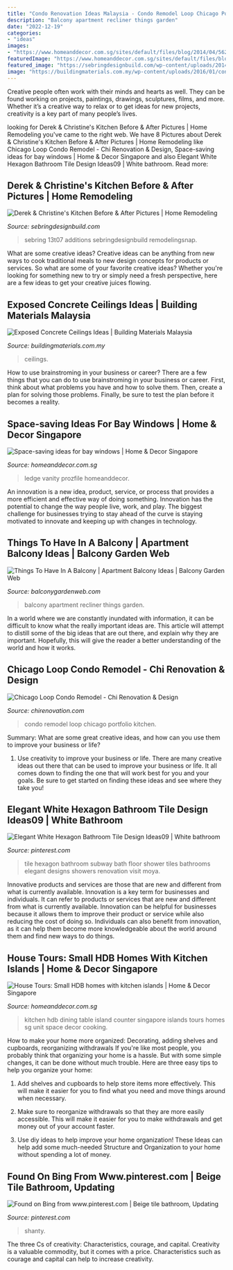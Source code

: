 ```yaml
---
title: "Condo Renovation Ideas Malaysia - Condo Remodel Loop Chicago Portfolio Kitchen"
description: "Balcony apartment recliner things garden"
date: "2022-12-19"
categories:
- "ideas"
images:
- "https://www.homeanddecor.com.sg/sites/default/files/blog/2014/04/56279-framewindow.jpg"
featuredImage: "https://www.homeanddecor.com.sg/sites/default/files/blog/2014/04/56279-framewindow.jpg"
featured_image: "https://sebringdesignbuild.com/wp-content/uploads/2014/09/Before-and-after-kitchen-remodeling-0666351_Sebring-Services.jpg"
image: "https://buildingmaterials.com.my/wp-content/uploads/2016/01/concrete-ceiling-6.jpg"
---
```



Creative people often work with their minds and hearts as well. They can be found working on projects, paintings, drawings, sculptures, films, and more. Whether it’s a creative way to relax or to get ideas for new projects, creativity is a key part of many people’s lives.

	

		
looking for Derek &amp; Christine&#039;s Kitchen Before &amp; After Pictures | Home Remodeling you've came to the right web. We have 8 Pictures about Derek &amp; Christine&#039;s Kitchen Before &amp; After Pictures | Home Remodeling like Chicago Loop Condo Remodel - Chi Renovation &amp; Design, Space-saving ideas for bay windows | Home &amp; Decor Singapore and also Elegant White Hexagon Bathroom Tile Design Ideas09 | White bathroom. Read more:
		
    
## Derek &amp; Christine&#039;s Kitchen Before &amp; After Pictures | Home Remodeling

<img loading=lazy src="https://sebringdesignbuild.com/wp-content/uploads/2014/09/Before-and-after-kitchen-remodeling-0666351_Sebring-Services.jpg" onerror="this.onerror=null;this.src='https://tse1.mm.bing.net/th?id=OIP.LlkcNdvkqLnfiWnUVjE8ZwHaJ3&amp;pid=15.1';" alt="Derek &amp; Christine&#039;s Kitchen Before &amp; After Pictures | Home Remodeling">

_Source: sebringdesignbuild.com_

>sebring 13t07 additions sebringdesignbuild remodelingsnap. 

	

What are some creative ideas?
Creative ideas can be anything from new ways to cook traditional meals to new design concepts for products or services. So what are some of your favorite creative ideas? Whether you're looking for something new to try or simply need a fresh perspective, here are a few ideas to get your creative juices flowing.

    
## Exposed Concrete Ceilings Ideas | Building Materials Malaysia

<img loading=lazy src="https://buildingmaterials.com.my/wp-content/uploads/2016/01/concrete-ceiling-6.jpg" onerror="this.onerror=null;this.src='https://tse3.mm.bing.net/th?id=OIP.cS3obrP4L5I8yVFmH8whZQHaE8&amp;pid=15.1';" alt="Exposed Concrete Ceilings Ideas | Building Materials Malaysia">

_Source: buildingmaterials.com.my_

>ceilings. 

	

How to use brainstroming in your business or career?
There are a few things that you can do to use brainstroming in your business or career. First, think about what problems you have and how to solve them. Then, create a plan for solving those problems. Finally, be sure to test the plan before it becomes a reality.

    
## Space-saving Ideas For Bay Windows | Home &amp; Decor Singapore

<img loading=lazy src="https://www.homeanddecor.com.sg/sites/default/files/blog/2014/04/56279-framewindow.jpg" onerror="this.onerror=null;this.src='https://tse3.mm.bing.net/th?id=OIP.IdnNnKXE1JccOsEerUpplgHaE7&amp;pid=15.1';" alt="Space-saving ideas for bay windows | Home &amp; Decor Singapore">

_Source: homeanddecor.com.sg_

>ledge vanity prozfile homeanddecor. 

	

An innovation is a new idea, product, service, or process that provides a more efficient and effective way of doing something. Innovation has the potential to change the way people live, work, and play. The biggest challenge for businesses trying to stay ahead of the curve is staying motivated to innovate and keeping up with changes in technology.

    
## Things To Have In A Balcony | Apartment Balcony Ideas | Balcony Garden Web

<img loading=lazy src="https://balconygardenweb.com/wp-content/uploads/2016/08/recliner.jpg" onerror="this.onerror=null;this.src='https://tse3.mm.bing.net/th?id=OIP.2uGfdDAsurPxuz2pah_p4AHaLI&amp;pid=15.1';" alt="Things To Have In A Balcony | Apartment Balcony Ideas | Balcony Garden Web">

_Source: balconygardenweb.com_

>balcony apartment recliner things garden. 

	

In a world where we are constantly inundated with information, it can be difficult to know what the really important ideas are. This article will attempt to distill some of the big ideas that are out there, and explain why they are important. Hopefully, this will give the reader a better understanding of the world and how it works.

    
## Chicago Loop Condo Remodel - Chi Renovation &amp; Design

<img loading=lazy src="https://www.chirenovation.com/wp-content/uploads/2019/07/chicago-loop-condo-kitchen-remodel.jpg" onerror="this.onerror=null;this.src='https://tse3.mm.bing.net/th?id=OIP.0Kkp50wPIUpALa3uQ42tRQHaE8&amp;pid=15.1';" alt="Chicago Loop Condo Remodel - Chi Renovation &amp; Design">

_Source: chirenovation.com_

>condo remodel loop chicago portfolio kitchen. 

	

Summary: What are some great creative ideas, and how can you use them to improve your business or life?
1. Use creativity to improve your business or life.
There are many creative ideas out there that can be used to improve your business or life. It all comes down to finding the one that will work best for you and your goals. Be sure to get started on finding these ideas and see where they take you!

    
## Elegant White Hexagon Bathroom Tile Design Ideas09 | White Bathroom

<img loading=lazy src="https://i.pinimg.com/736x/ac/c3/ef/acc3efc1aa9d1de1826cca2a0251fb88.jpg" onerror="this.onerror=null;this.src='https://tse1.mm.bing.net/th?id=OIP.nILT2FiM0IsYWu_V9dCMrwHaLH&amp;pid=15.1';" alt="Elegant White Hexagon Bathroom Tile Design Ideas09 | White bathroom">

_Source: pinterest.com_

>tile hexagon bathroom subway bath floor shower tiles bathrooms elegant designs showers renovation visit moya. 

	

Innovative products and services are those that are new and different from what is currently available.
Innovation is a key term for businesses and individuals. It can refer to products or services that are new and different from what is currently available. Innovation can be helpful for businesses because it allows them to improve their product or service while also reducing the cost of doing so. Individuals can also benefit from innovation, as it can help them become more knowledgeable about the world around them and find new ways to do things.

    
## House Tours: Small HDB Homes With Kitchen Islands | Home &amp; Decor Singapore

<img loading=lazy src="https://www.homeanddecor.com.sg/sites/default/files/imagecache/hnd_revamp_1x1_large/blog/gallery_article/gallery_images/77282-shunfu-box-id-kitchen.jpg" onerror="this.onerror=null;this.src='https://tse3.mm.bing.net/th?id=OIP._OLov5r4BbSoNHe7LfNm9AHaE7&amp;pid=15.1';" alt="House Tours: Small HDB homes with kitchen islands | Home &amp; Decor Singapore">

_Source: homeanddecor.com.sg_

>kitchen hdb dining table island counter singapore islands tours homes sg unit space decor cooking. 

	

How to make your home more organized: Decorating, adding shelves and cupboards, reorganizing withdrawals
If you're like most people, you probably think that organizing your home is a hassle. But with some simple changes, it can be done without much trouble. Here are three easy tips to help you organize your home: 
1) Add shelves and cupboards to help store items more effectively. This will make it easier for you to find what you need and move things around when necessary.

2) Make sure to reorganize withdrawals so that they are more easily accessible. This will make it easier for you to make withdrawals and get money out of your account faster.

3) Use diy ideas to help improve your home organization! These Ideas can help add some much-needed Structure and Organization to your home without spending a lot of money.

    
## Found On Bing From Www.pinterest.com | Beige Tile Bathroom, Updating

<img loading=lazy src="https://i.pinimg.com/736x/57/d9/a6/57d9a6afd96243ad4dd0a6f91514178f.jpg" onerror="this.onerror=null;this.src='https://tse1.mm.bing.net/th?id=OIP.FvqgLA3ydZUZwVYQeVOIhAHaLH&amp;pid=15.1';" alt="Found on Bing from www.pinterest.com | Beige tile bathroom, Updating">

_Source: pinterest.com_

>shanty. 

	

The three Cs of creativity: Characteristics, courage, and capital.
Creativity is a valuable commodity, but it comes with a price. Characteristics such as courage and capital can help to increase creativity.

